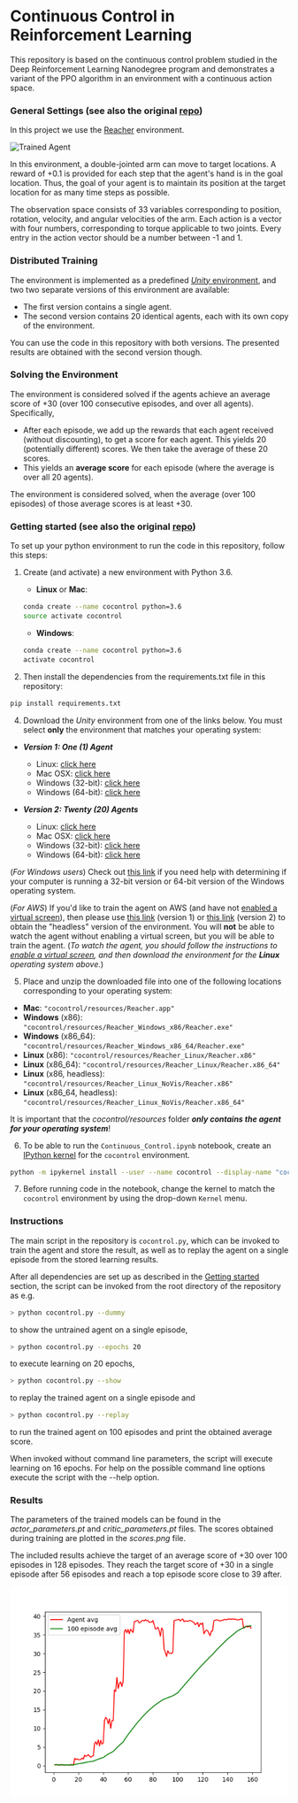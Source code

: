 # Continuous Control in Reinforcement Learning

This repository is based on the continuous control problem studied in the Deep Reinforcement Learning Nanodegree program and demonstrates a variant of the PPO  algorithm in an environment with a continuous action space.

### General Settings (see also the original [repo](https://github.com/udacity/deep-reinforcement-learning/tree/master/p2_continuous-control))

In this project we use the [Reacher](https://github.com/Unity-Technologies/ml-agents/blob/master/docs/Learning-Environment-Examples.md#reacher) environment.

![Trained Agent](resources/small_agent.gif)

In this environment, a double-jointed arm can move to target locations. A reward of +0.1 is provided for each step that the agent's hand is in the goal location. Thus, the goal of your agent is to maintain its position at the target location for as many time steps as possible.

The observation space consists of 33 variables corresponding to position, rotation, velocity, and angular velocities of the arm. Each action is a vector with four numbers, corresponding to torque applicable to two joints. Every entry in the action vector should be a number between -1 and 1.

### Distributed Training

The environment is implemented as a predefined [*Unity* environment](https://github.com/Unity-Technologies/ml-agents), and two two separate versions of this environment are available:
- The first version contains a single agent.
- The second version contains 20 identical agents, each with its own copy of the environment.  

You can use the code in this repository with both versions. The presented results are obtained with the second version though.

### Solving the Environment

The environment is considered solved if the  agents achieve an average score of +30 (over 100 consecutive episodes, and over all agents).  Specifically,
- After each episode, we add up the rewards that each agent received (without discounting), to get a score for each agent.  This yields 20 (potentially different) scores.  We then take the average of these 20 scores.
- This yields an **average score** for each episode (where the average is over all 20 agents).

The environment is considered solved, when the average (over 100 episodes) of those average scores is at least +30.

### Getting started (see also the original [repo](https://github.com/udacity/deep-reinforcement-learning/tree/master/p2_continuous-control))

To set up your python environment to run the code in this repository, follow this steps:

1. Create (and activate) a new environment with Python 3.6.

	- __Linux__ or __Mac__:
	```bash
	conda create --name cocontrol python=3.6
	source activate cocontrol
	```
	- __Windows__:
	```bash
	conda create --name cocontrol python=3.6
	activate cocontrol
	```

3. Then install the dependencies from the requirements.txt file in this repository:
```bash
pip install requirements.txt
```

4. Download the *Unity* environment from one of the links below. You must select **only** the environment that matches your operating system:
  - **_Version 1: One (1) Agent_**
      - Linux: [click here](https://s3-us-west-1.amazonaws.com/udacity-drlnd/P2/Reacher/one_agent/Reacher_Linux.zip)
      - Mac OSX: [click here](https://s3-us-west-1.amazonaws.com/udacity-drlnd/P2/Reacher/one_agent/Reacher.app.zip)
      - Windows (32-bit): [click here](https://s3-us-west-1.amazonaws.com/udacity-drlnd/P2/Reacher/one_agent/Reacher_Windows_x86.zip)
      - Windows (64-bit): [click here](https://s3-us-west-1.amazonaws.com/udacity-drlnd/P2/Reacher/one_agent/Reacher_Windows_x86_64.zip)

  - **_Version 2: Twenty (20) Agents_**
      - Linux: [click here](https://s3-us-west-1.amazonaws.com/udacity-drlnd/P2/Reacher/Reacher_Linux.zip)
      - Mac OSX: [click here](https://s3-us-west-1.amazonaws.com/udacity-drlnd/P2/Reacher/Reacher.app.zip)
      - Windows (32-bit): [click here](https://s3-us-west-1.amazonaws.com/udacity-drlnd/P2/Reacher/Reacher_Windows_x86.zip)
      - Windows (64-bit): [click here](https://s3-us-west-1.amazonaws.com/udacity-drlnd/P2/Reacher/Reacher_Windows_x86_64.zip)

(_For Windows users_) Check out [this link](https://support.microsoft.com/en-us/help/827218/how-to-determine-whether-a-computer-is-running-a-32-bit-version-or-64) if you need help with determining if your computer is running a 32-bit version or 64-bit version of the Windows operating system.

(_For AWS_) If you'd like to train the agent on AWS (and have not [enabled a virtual screen](https://github.com/Unity-Technologies/ml-agents/blob/master/docs/Training-on-Amazon-Web-Service.md)), then please use [this link](https://s3-us-west-1.amazonaws.com/udacity-drlnd/P2/Reacher/one_agent/Reacher_Linux_NoVis.zip) (version 1) or [this link](https://s3-us-west-1.amazonaws.com/udacity-drlnd/P2/Reacher/Reacher_Linux_NoVis.zip) (version 2) to obtain the "headless" version of the environment.  You will **not** be able to watch the agent without enabling a virtual screen, but you will be able to train the agent.  (_To watch the agent, you should follow the instructions to [enable a virtual screen](https://github.com/Unity-Technologies/ml-agents/blob/master/docs/Training-on-Amazon-Web-Service.md), and then download the environment for the **Linux** operating system above._)

5. Place and unzip the downloaded file into one of the following locations corresponding to your operating system:
  - **Mac**: `"cocontrol/resources/Reacher.app"`
  - **Windows** (x86): `"cocontrol/resources/Reacher_Windows_x86/Reacher.exe"`
  - **Windows** (x86_64): `"cocontrol/resources/Reacher_Windows_x86_64/Reacher.exe"`
  - **Linux** (x86): `"cocontrol/resources/Reacher_Linux/Reacher.x86"`
  - **Linux** (x86_64): `"cocontrol/resources/Reacher_Linux/Reacher.x86_64"`
  - **Linux** (x86, headless): `"cocontrol/resources/Reacher_Linux_NoVis/Reacher.x86"`
  - **Linux** (x86_64, headless): `"cocontrol/resources/Reacher_Linux_NoVis/Reacher.x86_64"`

It is important that the *cocontrol/resources* folder **_only contains the agent for your operating system_**!

6. To be able to run the `Continuous_Control.ipynb` notebook, create an [IPython kernel](http://ipython.readthedocs.io/en/stable/install/kernel_install.html) for the `cocontrol` environment.  
```bash
python -m ipykernel install --user --name cocontrol --display-name "cocontrol"
```

7. Before running code in the notebook, change the kernel to match the `cocontrol` environment by using the drop-down `Kernel` menu.

### Instructions

The main script in the repository is `cocontrol.py`, which can be invoked to train the agent and store the result, as well as to replay the agent on a single episode from the stored learning results.

After all dependencies are set up as described in the [Getting started](#getting-started) section, the script can be invoked from the root directory of the repository as e.g.
```bash
> python cocontrol.py --dummy
```
to show the untrained agent on a single episode,
```bash
> python cocontrol.py --epochs 20
```
to execute learning on 20 epochs,
```bash
> python cocontrol.py --show
```
to replay the trained agent on a single episode and
```bash
> python cocontrol.py --replay
```
to run the trained agent on 100 episodes and print the obtained average score.

When invoked without command line parameters, the script will execute learning on 16 epochs. For help on the possible command line options execute the script with the --help option.

### Results

The parameters of the trained models can be found in the *actor_parameters.pt* and *critic_parameters.pt* files. The scores obtained during training are plotted in the *scores.png* file.

The included results achieve the target of an average score of +30 over 100 episodes in 128 episodes. They reach the target score of +30 in a single episode after 56 episodes and reach a top episode score close to 39 after.

![Scores](scores.png)
